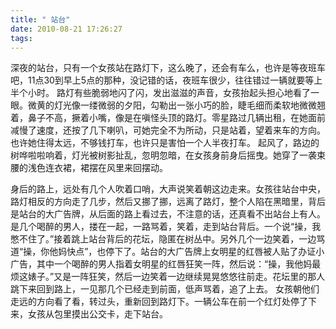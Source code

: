 ```yaml
---
title: " 站台"
date: 2010-08-21 17:26:27
tags:
---
```


深夜的站台，只有一个女孩站在路灯下，这么晚了，还会有车么，也许是等夜班车吧，11点30到早上5点的那种，没记错的话，夜班车很少，往往错过一辆就要等上半个小时。 路灯有些脆弱地闪了闪，发出滋滋的声音，女孩抬起头担心地看了一眼。微黄的灯光像一缕微弱的夕阳，勾勒出一张小巧的脸，睫毛细而柔软地微微翘着，鼻子不高，撅着小嘴，像是在嗔怪头顶的路灯。零星路过几辆出租，在她面前减慢了速度，还按了几下喇叭，可她完全不为所动，只是站着，望着来车的方向。也许她住得太远，不够钱打车，也许只是害怕一个人半夜打车。 起风了，路边的树哗啦啦响着，灯光被树影扯乱，忽明忽暗，在女孩身前身后摇曳。她穿了一袭束腰的浅色连衣裙，裙摆在风里来回摆动。 

身后的路上，远处有几个人吹着口哨，大声说笑着朝这边走来。女孩往站台中央，路灯相反的方向走了几步，然后又挪了挪，远离了路灯，整个人陷在黑暗里，背后是站台的大广告牌，从后面的路上看过去，不注意的话，还真看不出站台上有人。 是几个喝醉的男人，搂在一起，一路骂着，笑着，走到站台背后。一个说“操，我憋不住了。”接着跳上站台背后的花坛，隐匿在树丛中。另外几个一边笑着，一边骂道“操，你他妈快点”，也停下了。站台的大广告牌上女明星的红唇被人贴了办证小广告，其中一个喝醉的男人指着女明星的红唇狂笑一阵，然后说：“操，我他妈最烦这婊子。”又是一阵狂笑，然后一边笑着一边继续晃晃悠悠往前走。花坛里的那人跳下来回到路上，一见那几个已经走到前面，低声骂着，追了上去。 女孩朝他们走远的方向看了看，转过头，重新回到路灯下。一辆公车在前一个红灯处停了下来，女孩从包里摸出公交卡，走下站台。